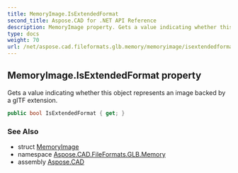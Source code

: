 ```yaml
---
title: MemoryImage.IsExtendedFormat
second_title: Aspose.CAD for .NET API Reference
description: MemoryImage property. Gets a value indicating whether this object represents an image backed by a glTF extension
type: docs
weight: 70
url: /net/aspose.cad.fileformats.glb.memory/memoryimage/isextendedformat/
---
```

## MemoryImage.IsExtendedFormat property

Gets a value indicating whether this object represents an image backed by a glTF extension.

```csharp
public bool IsExtendedFormat { get; }
```

### See Also

* struct [MemoryImage](../)
* namespace [Aspose.CAD.FileFormats.GLB.Memory](../../memoryimage/)
* assembly [Aspose.CAD](../../../)


